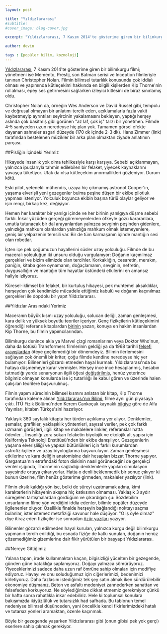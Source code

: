 ```yaml
---
layout: post

title: "Yıldızlararası"
#subtitle: 
#cover_image: blog-cover.jpg

excerpt: "Yıldızlararası, 7 Kasım 2014'te gösterime giren bir bilimkurgu filmi; yönetmeni ise Memento, Prestij, son Batman serisi ve Inception filmleriyle tanınan Christopher Nolan. Filmin bilimsel tutarlılık konusunda çok iddialı olması ve yapımında kütleçekimi hakkında en bilgili kişilerden Kip Thorne'nin rol alması, epey ses getirmesini sağlarken izleyici kitlesini de biraz sınırlamış oldu."

author: devin

tags : [popüler bilim, kozmoloji]
---
```

[Yıldızlararası](http://www.imdb.com/title/tt0816692/), 7 Kasım 2014'te gösterime giren bir bilimkurgu filmi; yönetmeni ise Memento, Prestij, son Batman serisi ve Inception filmleriyle tanınan Christopher Nolan. Filmin bilimsel tutarlılık konusunda çok iddialı olması ve yapımında kütleçekimi hakkında en bilgili kişilerden Kip Thorne'nin rol alması, epey ses getirmesini sağlarken izleyici kitlesini de biraz sınırlamış oldu.

Christopher Nolan da, örneğin Wes Anderson ve David Russel gibi, tempolu ve doğrusal olmayan bir anlatımı tercih eden, açıklamalarla fazla vakit kaybetmeyip ayrıntıları seyircinin yakalamasını bekleyen, yaptığı herşey aslında çok basitmiş gibi görünen "az laf, çok iş" tarzı bir yönetmen. Filmde 4-5 saniyeden uzun neredeyse hiç plan yok. Tamamen görsel efekte dayanan sahneler asgari düzeyde (170 dk içinde 2-3 dk). Hans Zimmer (link) tarafından bestelenen müzikler bir arka plan olmaktan ziyade anlatımın parçası.

##Pisliğin İçindeki Yerimiz

Hikayede insanlık yok olma tehlikesiyle karşı karşıya. Sebebi açıklanmayan, yalnızca ipuçlarıyla tahmin edilebilen bir felaket, yiyecek kaynaklarını yavaşça tüketiyor. Ufak da olsa kütleçekim anormallikleri gözleniyor. Durum kötü.

Eski pilot, yetenekli mühendis, uzaya hiç çıkmamış astronot Cooper'in, yaşama elverişli yeni gezegenler bulma peşine düşen bir ekibe pilotluk yapması isteniyor. Yolculuk boyunca ekibin başına türlü olaylar geliyor ve işin rengi, birkaç kez, değişiyor.

Hemen her karakter bir yanılgı içinde ve her birinin yanılgıya düşme sebebi farklı. İnkar yüzüden gerçeği göremeyenlerden öfkeyle gözü kararanlara, umutla tutunacak bir dal arayanlardan yalnızca sevginin peşinden gidenlere, yalnızlığa mahkum olanlardan yalnızlığa mahkum olmak istemeyenlere, geniş bir yelpazenin temsili var. Bir de tüm karmaşanın içinde mantığın sesi olan robotlar.

İçten içe pek çoğumuzun hayallerini süsler uzay yolculuğu. Filmde de bu maceralı yolculuğun iki unsuru olduğu vurgulanıyor: Doğanın kaçınılmaz gerçekleri ve bizim elimizde olan tercihler. Korkaklığın, cesaretin, merakın, paniğin, kitaba göre oynamanın, doğaçlamanın, sevginin, nefretin, duygusallığın ve mantığın tüm hayatlar üstündeki etkilerini en amansız haliyle izliyoruz.

Küresel-iklimsel bir felaket, bir kurtuluş hikayesi, pek muhtemel aksaklıklar, herşeyden çok kendimizle mücadele ettiğimiz kabulü ve doğanın kaçınılmaz gerçekleri ile dopdolu bir yapıt Yıldızlararası.

##Yıldızlar Arasındaki Yerimiz

Maceranın büyük kısmı uzay yolculuğu, solucan deliği, zaman genleşmesi, kara delik ve yüksek boyutlu teoriler içeriyor. Genç fizikçilerin kütleçekimini öğrendiği referans kitaplardan [birinin](http://www.amazon.com/Gravitation-Physics-Series-Charles-Misner/dp/0716703440) yazarı, konuya en hakim insanlardan Kip Thorne, bu filmin yapımcılarından.

Bilimkurgu denince akla ya Marvel çizgi romanlarının veya Doktor Who'nun, daha da kötüsü Transformers filmlerinin geldiği ya da 1968 tarihli [felsefi arayışlardan](http://www.imdb.com/title/tt0062622/) öteye geçilemediği bir dönemdeyiz. Bilimin ilerlemesini sağlayan çok önemli bir kriter, çoğu filmde kendine neredeyse hiç yer bulamıyor: Bilinenleri gözardı etmeden hayal kurmak. Yıldızlararası'nda bu hataya düşmemeye karar vermişler. Herşey ince ince hesaplanmış, hesabın tutmadığı yerde senaryonun ilgili öğesi [değiştirilmiş](http://www.youtube.com/watch?v=z9tUFJG0lWA), henüz yeterince bilgimiz olmayan konularda ise iç tutarlılığı ile kabul gören ve üzerinde halen çalışılan teorilere başvurulmuş.

Filmin yapım sürecinin bilimsel kısmını anlatan bir kitap, Kip Thorne tarafından kaleme alınan [Yıldızlararası'nın Bilimi](http://www.amazon.com/Science-Interstellar-Kip-Thorne/dp/0393351378/), filme aynı gün piyasaya çıktı. İTÜ Fizik Bölümü'nden Kerem Cankoçak kaynaklı [bilgiye](http://keremcankocak.blogspot.com.tr/2014/11/yldzlararas-filminin-bilimsel-arkaplan.html)  göre de Alfa Yayınları, kitabın Türkçe'sini hazırlıyor.

Yaklaşık 360 sayfalık kitapta her türden açıklama yer alıyor. Denklemler, şemalar, grafikler, yaklaşıklık yöntemleri, sayısal veriler, pek çok farklı uzmanın görüşleri, ilgili kitap ve makalelere linkler, referanslar hatta ödevler... İnsanlığı zora sokan felaketin biyolojik ve ekolojik alt yapısı için Kaliforniya Teknoloji Enstitüsü'nden bir ekibe danışılıyor. Gezegenlerin yaşama elverişliliği ve yapısal bütünlükleri için farklı kurumlardan astrofizikçilere ve uzay biyologlarına başvuruluyor. Zaman genleşmesi etkilerine ve kara deliğin anatomisine dair hesapları bizzat Thorne yapıyor. Gargantua'nın etrafındaki foton diskinin nasıl görüneceğini de gerçekçi veriler ışığında, Thorne'nin sağladığı denklemlerle yapılan simülasyon sayesinde ortaya çıkarıyorlar. Hatta o denli beklenmedik bir sonuç çıkıyor ki bunun üzerine, film henüz gösterime girmeden, makaleler yazılıyor (link).

Filmin eksik kaldığı yön ise, belki de süreyi uzatmamak adına, kimi karakterlerin hikayenin akışına hiç katkısının olmaması. Yaklaşık 3 aydır süregelen tartışmalardan gördüğüm ve çıkardığım şu: Sözdebilim unsurlarının filme yön verdiğini iddia edenler, bilimle popüler düzeyde ilgilenenler oluyor. Özellikle finalde herşeyin bağlandığı noktayı saçma bulanlar, ister istemez metafiziği savunur hale düşüyor. "O iş öyle olmaz" diye itiraz eden fizikçiler ise sonradan [özür yazıları](http://www.slate.com/blogs/bad_astronomy/2014/11/09/interstellar_followup_movie_science_mistake_was_mine.html) yazıyor.

Bilinenler gözardı edilmeden hayal kurulan, yalnızca kurgu değil bilimkurgu yapmanın tercih edildiği, bu esnada fiziğe de katkı sunulan, doğanın henüz çözemediğimiz gizemlerine dair fikir yürütülen bir başyapıt Yıldızlararası.

##Nereye Gittiğimiz

Yalana tapan, irade kullanmaktan kaçan, bilgisizliği yücelten bir gezegende, günden güne bataklığa saplanıyoruz. Doğayı yalnızca sömürüyoruz. Yiyeceklerimizi sadece daha uzun raf ömrüne sahip olmaları için modifiye ediyoruz. Havayı ve onu soluduğumuz için ciğerlerimizi, bedenimizi kirletiyoruz. Daha fazlasını istediğimiz tek şey satın almak iken sürdürülebilir ekonomiye düşmanız. Beton ve asfaltı medeniyet zannederken sanattan ve felsefeden korkuyoruz. Ne söylediğimize dikkat etmemiz gerekmiyor çünkü bir hafta sonra rahatlıkla inkar edebiliriz. Hele ki toplumsal konulara bakışımızda ikiyüzlülük ve tutarsızlık had safhada. Bu tablonun temel nedeniyse bilimsel düşünceden, yani öncelikle kendi fikirlerimizdeki hatalı ve tutarsız yönleri aramaktan, özenle kaçınmak.

Böyle bir gezegende yaşarken Yıldızlararası gibi (onun gibisi pek yok gerçi) eserlere sahip çıkmak gerekiyor.

